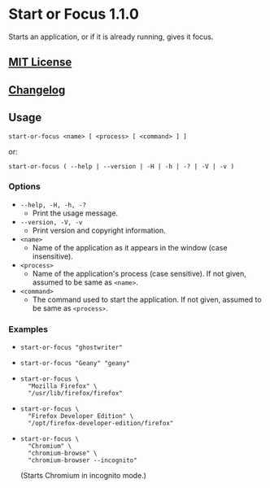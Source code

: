 Start or Focus 1.1.0
====================

Starts an application, or if it is already running, gives it focus.


[MIT License]
-------------


[Changelog]
-----------


Usage
-----

```
start-or-focus <name> [ <process> [ <command> ] ]
```
or:
```
start-or-focus ( --help | --version | -H | -h | -? | -V | -v )
```

### Options

- `--help, -H, -h, -?`
  - Print the usage message.
- `--version, -V, -v`
  - Print version and copyright information.
- `<name>`
  - Name of the application as it appears in the window (case insensitive).
- `<process>`
  - Name of the application's process (case sensitive). If not given, assumed to
    be same as `<name>`.
- `<command>`
  - The command used to start the application. If not given, assumed to be same
    as `<process>`.

### Examples

- ```
  start-or-focus "ghostwriter"
  ```
- ```
  start-or-focus "Geany" "geany"
  ```
- ```
  start-or-focus \
    "Mozilla Firefox" \
    "/usr/lib/firefox/firefox"
  ```
- ```
  start-or-focus \
    "Firefox Developer Edition" \
    "/opt/firefox-developer-edition/firefox"
  ```
- ```
  start-or-focus \
    "Chromium" \
    "chromium-browse" \
    "chromium-browser --incognito"
  ```
  (Starts Chromium in incognito mode.)


[MIT License]: ./LICENSE.md
[Changelog]: ./CHANGELOG.md
